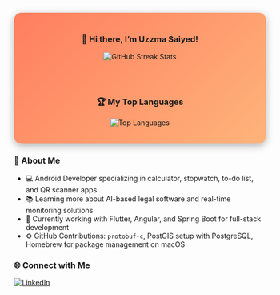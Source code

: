 <!-- Centered Container with GitHub Stats -->
<div align="center" style="padding: 20px; background: linear-gradient(135deg, #ff7e5f, #feb47b); border-radius: 15px; box-shadow: 0px 4px 15px rgba(0, 0, 0, 0.3); margin: 20px 0;">

  ### 👋 Hi there, I’m Uzzma Saiyed!

  ![GitHub Streak Stats](https://streak-stats.demolab.com/?user=UzzmaSaiyed&count_private=true&theme=highcontrast&border_radius=10)

  <br><br>

  ### 🏆 My Top Languages

  ![Top Languages](https://github-readme-stats.vercel.app/api/top-langs/?username=UzzmaSaiyed&layout=compact&theme=highcontrast&border_radius=10&hide=HTML,CSS)
  
</div>

### 🚀 About Me

- 💻 Android Developer specializing in calculator, stopwatch, to-do list, and QR scanner apps
- 📚 Learning more about AI-based legal software and real-time monitoring solutions
- 🌱 Currently working with Flutter, Angular, and Spring Boot for full-stack development
- ⚙️ GitHub Contributions: `protobuf-c`, PostGIS setup with PostgreSQL, Homebrew for package management on macOS

### 🌐 Connect with Me

[![LinkedIn](https://img.shields.io/badge/-LinkedIn-blue?style=flat&logo=Linkedin&logoColor=white)](https://linkedin.com/in/uzzmasaiyed)
